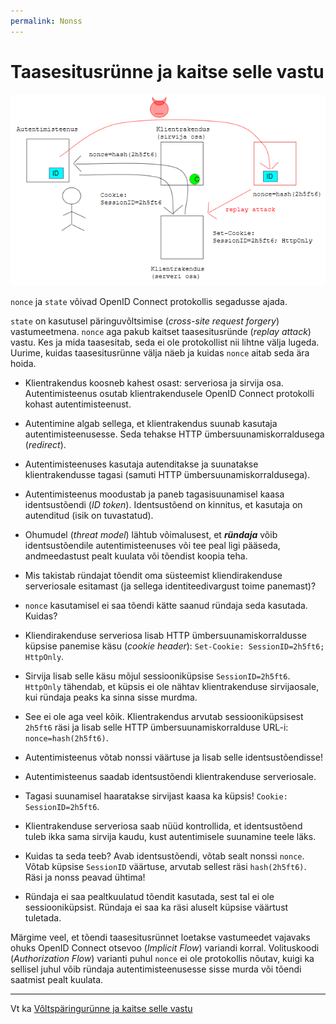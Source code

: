 ```yaml
---
permalink: Nonss
---
```


# Taasesitusrünne ja kaitse selle vastu

![](img/Nonce.PNG)

`nonce` ja `state` võivad OpenID Connect protokollis segadusse ajada.

`state` on kasutusel päringuvõltsimise (_cross-site request forgery_) vastumeetmena. `nonce` aga pakub kaitset taasesitusründe (_replay attack_) vastu. Kes ja mida taasesitab, seda ei ole protokollist nii lihtne välja lugeda. Uurime, kuidas taasesitusrünne välja näeb ja kuidas `nonce` aitab seda ära hoida.

- Klientrakendus koosneb kahest osast: serveriosa ja sirvija osa.  Autentimisteenus osutab klientrakendusele OpenID Connect protokolli kohast autentimisteenust.

- Autentimine algab sellega, et klientrakendus suunab kasutaja autentimisteenusesse. Seda tehakse HTTP ümbersuunamiskorraldusega (_redirect_).

- Autentimisteenuses kasutaja autenditakse ja suunatakse klientrakendusse tagasi (samuti HTTP ümbersuunamiskorraldusega).

- Autentimisteenus moodustab ja paneb tagasisuunamisel kaasa identsustõendi (_ID token_). Identsustõend on kinnitus, et kasutaja on autenditud (isik on tuvastatud).

- Ohumudel (_threat model_) lähtub võimalusest, et ***ründaja*** võib identsustõendile autentimisteenuses või tee peal ligi pääseda, andmeedastust pealt kuulata või tõendist koopia teha.

- Mis takistab ründajat tõendit oma süsteemist kliendirakenduse serveriosale esitamast (ja sellega identiteedivargust toime panemast)?

- `nonce` kasutamisel ei saa tõendi kätte saanud ründaja seda kasutada. Kuidas?
- Kliendirakenduse serveriosa lisab HTTP ümbersuunamiskorraldusse küpsise panemise käsu (_cookie header_): `Set-Cookie: SessionID=2h5ft6; HttpOnly`.

- Sirvija lisab selle käsu mõjul sessiooniküpsise `SessionID=2h5ft6`. `HttpOnly` tähendab, et küpsis ei ole nähtav klientrakenduse sirvijaosale, kui ründaja peaks ka sinna sisse murdma.

- See ei ole aga veel kõik. Klientrakendus arvutab sessiooniküpsisest `2h5ft6` räsi ja lisab selle HTTP ümbersuunamiskorralduse URL-i: `nonce=hash(2h5ft6)`.

- Autentimisteenus võtab nonssi väärtuse ja lisab selle identsustõendisse!

- Autentimisteenus saadab identsustõendi klientrakenduse serveriosale.

- Tagasi suunamisel haaratakse sirvijast kaasa ka küpsis! `Cookie: SessionID=2h5ft6`.

- Klientrakenduse serveriosa saab nüüd kontrollida, et identsustõend tuleb ikka sama sirvija kaudu, kust autentimisele suunamine teele läks.

- Kuidas ta seda teeb? Avab identsustõendi, võtab sealt nonssi `nonce`. Võtab küpsise `SessionID` väärtuse, arvutab sellest räsi `hash(2h5ft6)`. Räsi ja nonss peavad ühtima!

- Ründaja ei saa pealtkuulatud tõendit kasutada, sest tal ei ole sessiooniküpsist. Ründaja ei saa ka räsi aluselt küpsise väärtust tuletada.

Märgime veel, et tõendi taasesitusrünnet loetakse vastumeedet vajavaks ohuks OpenID Connect otsevoo (_Implicit Flow_) variandi korral. Volituskoodi (_Authorization Flow_) varianti puhul `nonce` ei ole protokollis nõutav, kuigi ka sellisel juhul võib ründaja autentimisteenusesse sisse murda või tõendi saatmist pealt kuulata. 

----

Vt ka [Võltspäringurünne ja kaitse selle vastu](Volts)